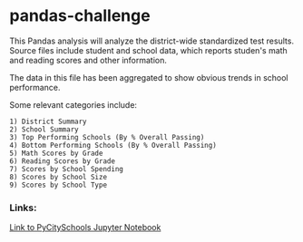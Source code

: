 # pandas-challenge
This Pandas analysis will analyze the district-wide standardized test results. Source files include student and school data, which reports studen's math and reading scores and other information.  

The data in this file has been aggregated to show obvious trends in school performance.

Some relevant categories include:

    1) District Summary
    2) School Summary
    3) Top Performing Schools (By % Overall Passing)
    4) Bottom Performing Schools (By % Overall Passing)
    5) Math Scores by Grade
    6) Reading Scores by Grade
    7) Scores by School Spending
    8) Scores by School Size
    9) Scores by School Type


### Links:
[Link to PyCitySchools Jupyter Notebook](PyCitySchools/PyCitySchools.ipynb)



